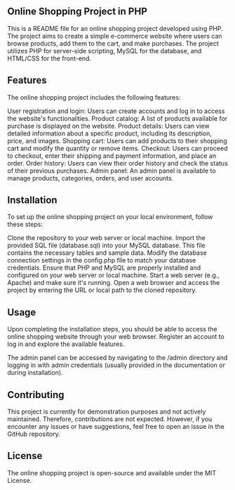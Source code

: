 
## Online Shopping Project in PHP
This is a README file for an online shopping project developed using PHP. The project aims to create a simple e-commerce website where users can browse products, add them to the cart, and make purchases. The project utilizes PHP for server-side scripting, MySQL for the database, and HTML/CSS for the front-end.

## Features
The online shopping project includes the following features:

User registration and login: Users can create accounts and log in to access the website's functionalities.
Product catalog: A list of products available for purchase is displayed on the website.
Product details: Users can view detailed information about a specific product, including its description, price, and images.
Shopping cart: Users can add products to their shopping cart and modify the quantity or remove items.
Checkout: Users can proceed to checkout, enter their shipping and payment information, and place an order.
Order history: Users can view their order history and check the status of their previous purchases.
Admin panel: An admin panel is available to manage products, categories, orders, and user accounts.
## Installation
To set up the online shopping project on your local environment, follow these steps:

Clone the repository to your web server or local machine.
Import the provided SQL file (database.sql) into your MySQL database. This file contains the necessary tables and sample data.
Modify the database connection settings in the config.php file to match your database credentials.
Ensure that PHP and MySQL are properly installed and configured on your web server or local machine.
Start a web server (e.g., Apache) and make sure it's running.
Open a web browser and access the project by entering the URL or local path to the cloned repository.
## Usage
Upon completing the installation steps, you should be able to access the online shopping website through your web browser. Register an account to log in and explore the available features.

The admin panel can be accessed by navigating to the /admin directory and logging in with admin credentials (usually provided in the documentation or during installation).

## Contributing
This project is currently for demonstration purposes and not actively maintained. Therefore, contributions are not expected. However, if you encounter any issues or have suggestions, feel free to open an issue in the GitHub repository.

## License
The online shopping project is open-source and available under the MIT License.
